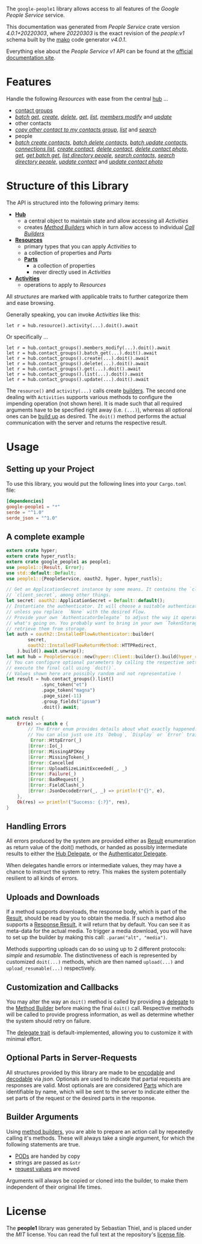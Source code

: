 <!---
DO NOT EDIT !
This file was generated automatically from 'src/generator/templates/api/README.md.mako'
DO NOT EDIT !
-->
The `google-people1` library allows access to all features of the *Google People Service* service.

This documentation was generated from *People Service* crate version *4.0.1+20220303*, where *20220303* is the exact revision of the *people:v1* schema built by the [mako](http://www.makotemplates.org/) code generator *v4.0.1*.

Everything else about the *People Service* *v1* API can be found at the
[official documentation site](https://developers.google.com/people/).
# Features

Handle the following *Resources* with ease from the central [hub](https://docs.rs/google-people1/4.0.1+20220303/google_people1/PeopleService) ... 

* [contact groups](https://docs.rs/google-people1/4.0.1+20220303/google_people1/api::ContactGroup)
 * [*batch get*](https://docs.rs/google-people1/4.0.1+20220303/google_people1/api::ContactGroupBatchGetCall), [*create*](https://docs.rs/google-people1/4.0.1+20220303/google_people1/api::ContactGroupCreateCall), [*delete*](https://docs.rs/google-people1/4.0.1+20220303/google_people1/api::ContactGroupDeleteCall), [*get*](https://docs.rs/google-people1/4.0.1+20220303/google_people1/api::ContactGroupGetCall), [*list*](https://docs.rs/google-people1/4.0.1+20220303/google_people1/api::ContactGroupListCall), [*members modify*](https://docs.rs/google-people1/4.0.1+20220303/google_people1/api::ContactGroupMemberModifyCall) and [*update*](https://docs.rs/google-people1/4.0.1+20220303/google_people1/api::ContactGroupUpdateCall)
* other contacts
 * [*copy other contact to my contacts group*](https://docs.rs/google-people1/4.0.1+20220303/google_people1/api::OtherContactCopyOtherContactToMyContactsGroupCall), [*list*](https://docs.rs/google-people1/4.0.1+20220303/google_people1/api::OtherContactListCall) and [*search*](https://docs.rs/google-people1/4.0.1+20220303/google_people1/api::OtherContactSearchCall)
* people
 * [*batch create contacts*](https://docs.rs/google-people1/4.0.1+20220303/google_people1/api::PeopleBatchCreateContactCall), [*batch delete contacts*](https://docs.rs/google-people1/4.0.1+20220303/google_people1/api::PeopleBatchDeleteContactCall), [*batch update contacts*](https://docs.rs/google-people1/4.0.1+20220303/google_people1/api::PeopleBatchUpdateContactCall), [*connections list*](https://docs.rs/google-people1/4.0.1+20220303/google_people1/api::PeopleConnectionListCall), [*create contact*](https://docs.rs/google-people1/4.0.1+20220303/google_people1/api::PeopleCreateContactCall), [*delete contact*](https://docs.rs/google-people1/4.0.1+20220303/google_people1/api::PeopleDeleteContactCall), [*delete contact photo*](https://docs.rs/google-people1/4.0.1+20220303/google_people1/api::PeopleDeleteContactPhotoCall), [*get*](https://docs.rs/google-people1/4.0.1+20220303/google_people1/api::PeopleGetCall), [*get batch get*](https://docs.rs/google-people1/4.0.1+20220303/google_people1/api::PeopleGetBatchGetCall), [*list directory people*](https://docs.rs/google-people1/4.0.1+20220303/google_people1/api::PeopleListDirectoryPeopleCall), [*search contacts*](https://docs.rs/google-people1/4.0.1+20220303/google_people1/api::PeopleSearchContactCall), [*search directory people*](https://docs.rs/google-people1/4.0.1+20220303/google_people1/api::PeopleSearchDirectoryPeopleCall), [*update contact*](https://docs.rs/google-people1/4.0.1+20220303/google_people1/api::PeopleUpdateContactCall) and [*update contact photo*](https://docs.rs/google-people1/4.0.1+20220303/google_people1/api::PeopleUpdateContactPhotoCall)




# Structure of this Library

The API is structured into the following primary items:

* **[Hub](https://docs.rs/google-people1/4.0.1+20220303/google_people1/PeopleService)**
    * a central object to maintain state and allow accessing all *Activities*
    * creates [*Method Builders*](https://docs.rs/google-people1/4.0.1+20220303/google_people1/client::MethodsBuilder) which in turn
      allow access to individual [*Call Builders*](https://docs.rs/google-people1/4.0.1+20220303/google_people1/client::CallBuilder)
* **[Resources](https://docs.rs/google-people1/4.0.1+20220303/google_people1/client::Resource)**
    * primary types that you can apply *Activities* to
    * a collection of properties and *Parts*
    * **[Parts](https://docs.rs/google-people1/4.0.1+20220303/google_people1/client::Part)**
        * a collection of properties
        * never directly used in *Activities*
* **[Activities](https://docs.rs/google-people1/4.0.1+20220303/google_people1/client::CallBuilder)**
    * operations to apply to *Resources*

All *structures* are marked with applicable traits to further categorize them and ease browsing.

Generally speaking, you can invoke *Activities* like this:

```Rust,ignore
let r = hub.resource().activity(...).doit().await
```

Or specifically ...

```ignore
let r = hub.contact_groups().members_modify(...).doit().await
let r = hub.contact_groups().batch_get(...).doit().await
let r = hub.contact_groups().create(...).doit().await
let r = hub.contact_groups().delete(...).doit().await
let r = hub.contact_groups().get(...).doit().await
let r = hub.contact_groups().list(...).doit().await
let r = hub.contact_groups().update(...).doit().await
```

The `resource()` and `activity(...)` calls create [builders][builder-pattern]. The second one dealing with `Activities` 
supports various methods to configure the impending operation (not shown here). It is made such that all required arguments have to be 
specified right away (i.e. `(...)`), whereas all optional ones can be [build up][builder-pattern] as desired.
The `doit()` method performs the actual communication with the server and returns the respective result.

# Usage

## Setting up your Project

To use this library, you would put the following lines into your `Cargo.toml` file:

```toml
[dependencies]
google-people1 = "*"
serde = "^1.0"
serde_json = "^1.0"
```

## A complete example

```Rust
extern crate hyper;
extern crate hyper_rustls;
extern crate google_people1 as people1;
use people1::{Result, Error};
use std::default::Default;
use people1::{PeopleService, oauth2, hyper, hyper_rustls};

// Get an ApplicationSecret instance by some means. It contains the `client_id` and 
// `client_secret`, among other things.
let secret: oauth2::ApplicationSecret = Default::default();
// Instantiate the authenticator. It will choose a suitable authentication flow for you, 
// unless you replace  `None` with the desired Flow.
// Provide your own `AuthenticatorDelegate` to adjust the way it operates and get feedback about 
// what's going on. You probably want to bring in your own `TokenStorage` to persist tokens and
// retrieve them from storage.
let auth = oauth2::InstalledFlowAuthenticator::builder(
        secret,
        oauth2::InstalledFlowReturnMethod::HTTPRedirect,
    ).build().await.unwrap();
let mut hub = PeopleService::new(hyper::Client::builder().build(hyper_rustls::HttpsConnectorBuilder::new().with_native_roots().https_or_http().enable_http1().enable_http2().build()), auth);
// You can configure optional parameters by calling the respective setters at will, and
// execute the final call using `doit()`.
// Values shown here are possibly random and not representative !
let result = hub.contact_groups().list()
             .sync_token("et")
             .page_token("magna")
             .page_size(-11)
             .group_fields("ipsum")
             .doit().await;

match result {
    Err(e) => match e {
        // The Error enum provides details about what exactly happened.
        // You can also just use its `Debug`, `Display` or `Error` traits
         Error::HttpError(_)
        |Error::Io(_)
        |Error::MissingAPIKey
        |Error::MissingToken(_)
        |Error::Cancelled
        |Error::UploadSizeLimitExceeded(_, _)
        |Error::Failure(_)
        |Error::BadRequest(_)
        |Error::FieldClash(_)
        |Error::JsonDecodeError(_, _) => println!("{}", e),
    },
    Ok(res) => println!("Success: {:?}", res),
}

```
## Handling Errors

All errors produced by the system are provided either as [Result](https://docs.rs/google-people1/4.0.1+20220303/google_people1/client::Result) enumeration as return value of
the doit() methods, or handed as possibly intermediate results to either the 
[Hub Delegate](https://docs.rs/google-people1/4.0.1+20220303/google_people1/client::Delegate), or the [Authenticator Delegate](https://docs.rs/yup-oauth2/*/yup_oauth2/trait.AuthenticatorDelegate.html).

When delegates handle errors or intermediate values, they may have a chance to instruct the system to retry. This 
makes the system potentially resilient to all kinds of errors.

## Uploads and Downloads
If a method supports downloads, the response body, which is part of the [Result](https://docs.rs/google-people1/4.0.1+20220303/google_people1/client::Result), should be
read by you to obtain the media.
If such a method also supports a [Response Result](https://docs.rs/google-people1/4.0.1+20220303/google_people1/client::ResponseResult), it will return that by default.
You can see it as meta-data for the actual media. To trigger a media download, you will have to set up the builder by making
this call: `.param("alt", "media")`.

Methods supporting uploads can do so using up to 2 different protocols: 
*simple* and *resumable*. The distinctiveness of each is represented by customized 
`doit(...)` methods, which are then named `upload(...)` and `upload_resumable(...)` respectively.

## Customization and Callbacks

You may alter the way an `doit()` method is called by providing a [delegate](https://docs.rs/google-people1/4.0.1+20220303/google_people1/client::Delegate) to the 
[Method Builder](https://docs.rs/google-people1/4.0.1+20220303/google_people1/client::CallBuilder) before making the final `doit()` call. 
Respective methods will be called to provide progress information, as well as determine whether the system should 
retry on failure.

The [delegate trait](https://docs.rs/google-people1/4.0.1+20220303/google_people1/client::Delegate) is default-implemented, allowing you to customize it with minimal effort.

## Optional Parts in Server-Requests

All structures provided by this library are made to be [encodable](https://docs.rs/google-people1/4.0.1+20220303/google_people1/client::RequestValue) and 
[decodable](https://docs.rs/google-people1/4.0.1+20220303/google_people1/client::ResponseResult) via *json*. Optionals are used to indicate that partial requests are responses 
are valid.
Most optionals are are considered [Parts](https://docs.rs/google-people1/4.0.1+20220303/google_people1/client::Part) which are identifiable by name, which will be sent to 
the server to indicate either the set parts of the request or the desired parts in the response.

## Builder Arguments

Using [method builders](https://docs.rs/google-people1/4.0.1+20220303/google_people1/client::CallBuilder), you are able to prepare an action call by repeatedly calling it's methods.
These will always take a single argument, for which the following statements are true.

* [PODs][wiki-pod] are handed by copy
* strings are passed as `&str`
* [request values](https://docs.rs/google-people1/4.0.1+20220303/google_people1/client::RequestValue) are moved

Arguments will always be copied or cloned into the builder, to make them independent of their original life times.

[wiki-pod]: http://en.wikipedia.org/wiki/Plain_old_data_structure
[builder-pattern]: http://en.wikipedia.org/wiki/Builder_pattern
[google-go-api]: https://github.com/google/google-api-go-client

# License
The **people1** library was generated by Sebastian Thiel, and is placed 
under the *MIT* license.
You can read the full text at the repository's [license file][repo-license].

[repo-license]: https://github.com/Byron/google-apis-rsblob/main/LICENSE.md

